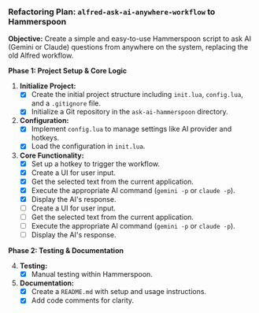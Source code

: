 ### Refactoring Plan: `alfred-ask-ai-anywhere-workflow` to Hammerspoon

**Objective:** Create a simple and easy-to-use Hammerspoon script to ask AI (Gemini or Claude) questions from anywhere on the system, replacing the old Alfred workflow.

**Phase 1: Project Setup & Core Logic**

1.  **Initialize Project:**
    *   [x] Create the initial project structure including `init.lua`, `config.lua`, and a `.gitignore` file.
    *   [x] Initialize a Git repository in the `ask-ai-hammerspoon` directory.

2.  **Configuration:**
    *   [x] Implement `config.lua` to manage settings like AI provider and hotkeys.
    *   [x] Load the configuration in `init.lua`.

3.  **Core Functionality:**
    *   [x] Set up a hotkey to trigger the workflow.
    *   [x] Create a UI for user input.
    *   [x] Get the selected text from the current application.
    *   [x] Execute the appropriate AI command (`gemini -p` or `claude -p`).
    *   [x] Display the AI's response.
    *   [ ] Create a UI for user input.
    *   [ ] Get the selected text from the current application.
    *   [ ] Execute the appropriate AI command (`gemini -p` or `claude -p`).
    *   [ ] Display the AI's response.

**Phase 2: Testing & Documentation**

4.  **Testing:**
    *   [x] Manual testing within Hammerspoon.

5.  **Documentation:**
    *   [x] Create a `README.md` with setup and usage instructions.
    *   [x] Add code comments for clarity.